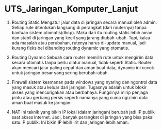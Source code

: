 # UTS_Jaringan_Komputer_Lanjut

1. Routing Static
Mengatur jalur data di jaringan secara manual oleh admin. Setiap rute ditentukan langsung di perangkat (dari routernya) tanpa bantuan sistem otomatis(dhcp). Maka dari itu routing statis lebih aman dan stabil di jaringan yang kecil yang jarang diubah-ubah. Tapi, kalau ada masalah atau perubahan, rutenya harus di-update manual, jadi kurang fleksibel dibanding routing dynamic yang otomatis.

2. Routing Dynamic
Sebuah cara router memilih rute untuk mengirim data secara otomatis tanpa perlu diatur manual, tidak seperti Static. Router akan mencari jalur paling cepat dan aman buat data, dynamic ini cocok untuk jaringan besar yang sering berubah-ubah.

3. Firewall
sistem keamanan pada windows yang nyaring dan ngontrol data yang masuk atau keluar dari jaringan. Tugasnya adalah untuk blokir akses yang mencurigakan atau berbahaya. Fungsinya mirip penjaga pintu atau gerbang persis seperti namanya yang cuma ngizinin data aman buat masuk ke jaringan.

4. NAT
ini teknik yang bikin IP lokal (dalam jaringan) berubah jadi IP publik saat akses internet. Jadi, banyak perangkat di jaringan yang bisa pakai satu IP publik. Ini bikin IP lebih irit dan jaringan lebih aman.
